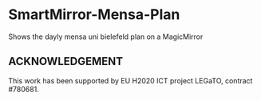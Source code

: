 # SmartMirror-Mensa-Plan
Shows the dayly mensa uni bielefeld plan on a MagicMirror


## ACKNOWLEDGEMENT

This work has been supported by EU H2020 ICT project LEGaTO, contract #780681.
